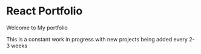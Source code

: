 # React Portfolio

Welcome to My portfolio

This is a constant work in progress with new projects being added every 2-3 weeks